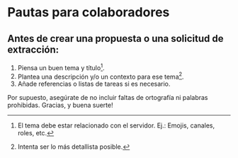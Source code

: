 # Pautas para colaboradores

## Antes de crear una propuesta o una solicitud de extracción:

1. Piensa un buen tema y título[^1].
2. Plantea una descripción y/o un contexto para ese tema[^2].
3. Añade referencias o listas de tareas si es necesario.

Por supuesto, asegúrate de no incluir faltas de ortografía ni palabras prohibidas. Gracias, y buena suerte!
[^1]: El tema debe estar relacionado con el servidor. Ej.: Emojis, canales, roles, etc.
[^2]: Intenta ser lo más detallista posible.
